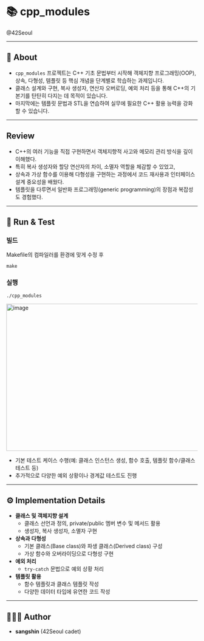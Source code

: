 # 📚 cpp_modules
@42Seoul  

---

## 📖 About
- `cpp_modules` 프로젝트는 C++ 기초 문법부터 시작해 객체지향 프로그래밍(OOP), 상속, 다형성, 템플릿 등 핵심 개념을 단계별로 학습하는 과제입니다.  
- 클래스 설계와 구현, 복사 생성자, 연산자 오버로딩, 예외 처리 등을 통해 C++의 기본기를 탄탄히 다지는 데 목적이 있습니다.  
- 마지막에는 템플릿 문법과 STL을 연습하여 실무에 필요한 C++ 활용 능력을 강화할 수 있습니다.  

---

## Review
- C++의 여러 기능을 직접 구현하면서 객체지향적 사고와 메모리 관리 방식을 깊이 이해했다.  
- 특히 복사 생성자와 할당 연산자의 차이, 소멸자 역할을 체감할 수 있었고,  
- 상속과 가상 함수를 이용해 다형성을 구현하는 과정에서 코드 재사용과 인터페이스 설계 중요성을 배웠다.  
- 템플릿을 다루면서 일반화 프로그래밍(generic programming)의 장점과 복잡성도 경험했다.  

---

## 🏁 Run & Test
### 빌드

Makefile의 컴파일러를 환경에 맞게 수정 후
```
make
```

### 실행  
```
./cpp_modules
```
<img width="1156" height="388" alt="image" src="https://github.com/user-attachments/assets/cd856be1-fa40-4bc3-9c87-d09720a0cefd" />


- 기본 테스트 케이스 수행(예: 클래스 인스턴스 생성, 함수 호출, 템플릿 함수/클래스 테스트 등)  
- 추가적으로 다양한 예외 상황이나 경계값 테스트도 진행  

---

## ⚙️ Implementation Details
- **클래스 및 객체지향 설계**  
  - 클래스 선언과 정의, private/public 멤버 변수 및 메서드 활용  
  - 생성자, 복사 생성자, 소멸자 구현  
- **상속과 다형성**  
  - 기본 클래스(Base class)와 파생 클래스(Derived class) 구성  
  - 가상 함수와 오버라이딩으로 다형성 구현  
- **예외 처리**  
  - `try-catch` 문법으로 예외 상황 처리  
- **템플릿 활용**  
  - 함수 템플릿과 클래스 템플릿 작성  
  - 다양한 데이터 타입에 유연한 코드 작성  
---

## 🧑🏻‍💻 Author
- **sangshin** (42Seoul cadet)  
